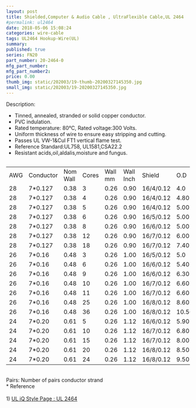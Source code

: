 ```yaml
---
layout: post
title: Shielded,Computer & Audio Cable , UltraFlexible Cable,UL 2464
#permalink: ul2464
date: 2018-05-06 15:08:24
categories: wire-cable
tags: UL2464 Hookup-Wire(UL)
summary: 
published: true 
series: FN20
part_number: 20-2464-0
mfg_part_number: 
mfg_part_number2: 
price: 0.00
thumb_img: static/202003/19-thumb-20200327145350.jpg
small_img: static/202003/19-20200327145350.jpg
---
```



<p>
	Description:
</p>
<ul>
	<li>
		Tinned, annealed, stranded or solid copper conductor.<br />
	</li>
	<li>
		PVC indulation.<br />
	</li>
	<li>
		Rated temperature: 80℃, Rated voltage:300 Volts.
	</li>
	<li>
		Uniform thickness of wire to ensure easy stripping and cutting.
	</li>
	<li>
		Passes UL VW-1&amp;Cul FT1 vertical flame test.
	</li>
	<li>
		Reference Standard:UL758, UL1581,CSA22.2
	</li>
	<li>
		Resistant acids,oil,aldalis,moisture and fungus.<br />
	</li>
</ul>
<p>
	<img src="https://www.hingtak.com/public/goods/ul2464.jpg" alt="" />
</p>
<table class="table table-bordered table-hover table-condensed">
	<tbody>
		<tr>
			<td>
				AWG
			</td>
			<td>
				Conductor
			</td>
			<td>
				Nom Wall
			</td>
			<td>
				Cores
			</td>
			<td>
				Wall mm
			</td>
			<td>
				Wall Inch
			</td>
			<td>
				Shield
			</td>
			<td>
				O.D
			</td>
		</tr>
		<tr>
			<td>
				28
			</td>
			<td>
				7*0.127
			</td>
			<td>
				0.38
			</td>
			<td>
				3
			</td>
			<td>
				0.26
			</td>
			<td>
				0.90
			</td>
			<td>
				16/4/0.12
			</td>
			<td>
				4.0
			</td>
		</tr>
		<tr>
			<td>
				28
			</td>
			<td>
				7*0.127
			</td>
			<td>
				0.38
			</td>
			<td>
				4
			</td>
			<td>
				0.26
			</td>
			<td>
				0.90
			</td>
			<td>
				16/4/0.12
			</td>
			<td>
				4.80
			</td>
		</tr>
		<tr>
			<td>
				28
			</td>
			<td>
				7*0.127
			</td>
			<td>
				0.38
			</td>
			<td>
				5
			</td>
			<td>
				0.26
			</td>
			<td>
				0.90
			</td>
			<td>
				16/4/0.12
			</td>
			<td>
				5.00
			</td>
		</tr>
		<tr>
			<td>
				28
			</td>
			<td>
				7*0.127
			</td>
			<td>
				0.38
			</td>
			<td>
				6
			</td>
			<td>
				0.26
			</td>
			<td>
				0.90
			</td>
			<td>
				16/5/0.12
			</td>
			<td>
				5.00
			</td>
		</tr>
		<tr>
			<td>
				28
			</td>
			<td>
				7*0.127
			</td>
			<td>
				0.38
			</td>
			<td>
				8
			</td>
			<td>
				0.26
			</td>
			<td>
				0.90
			</td>
			<td>
				16/6/0.12
			</td>
			<td>
				5.00
			</td>
		</tr>
		<tr>
			<td>
				28
			</td>
			<td>
				7*0.127
			</td>
			<td>
				0.38
			</td>
			<td>
				12
			</td>
			<td>
				0.26
			</td>
			<td>
				0.90
			</td>
			<td>
				16/7/0.12
			</td>
			<td>
				6.00
			</td>
		</tr>
		<tr>
			<td>
				28
			</td>
			<td>
				7*0.127
			</td>
			<td>
				0.38
			</td>
			<td>
				18
			</td>
			<td>
				0.26
			</td>
			<td>
				0.90
			</td>
			<td>
				16/7/0.12
			</td>
			<td>
				7.40
			</td>
		</tr>
		<tr>
			<td>
				26
			</td>
			<td>
				7*0.16
			</td>
			<td>
				0.48
			</td>
			<td>
				3
			</td>
			<td>
				0.26
			</td>
			<td>
				1.00
			</td>
			<td>
				16/5/0.12
			</td>
			<td>
				5.0
			</td>
		</tr>
		<tr>
			<td>
				26
			</td>
			<td>
				7*0.16
			</td>
			<td>
				0.48
			</td>
			<td>
				6
			</td>
			<td>
				0.26
			</td>
			<td>
				1.00
			</td>
			<td>
				16/6/0.12
			</td>
			<td>
				5.40
			</td>
		</tr>
		<tr>
			<td>
				26
			</td>
			<td>
				7*0.16
			</td>
			<td>
				0.48
			</td>
			<td>
				9
			</td>
			<td>
				0.26
			</td>
			<td>
				1.00
			</td>
			<td>
				16/6/0.12
			</td>
			<td>
				6.30
			</td>
		</tr>
		<tr>
			<td>
				26
			</td>
			<td>
				7*0.16
			</td>
			<td>
				0.48
			</td>
			<td>
				10
			</td>
			<td>
				0.26
			</td>
			<td>
				1.00
			</td>
			<td>
				16/7/0.12
			</td>
			<td>
				6.60
			</td>
		</tr>
		<tr>
			<td>
				26
			</td>
			<td>
				7*0.16
			</td>
			<td>
				0.48
			</td>
			<td>
				11
			</td>
			<td>
				0.26
			</td>
			<td>
				1.00
			</td>
			<td>
				16/7/0.12
			</td>
			<td>
				6.60
			</td>
		</tr>
		<tr>
			<td>
				26
			</td>
			<td>
				7*0.16
			</td>
			<td>
				0.48
			</td>
			<td>
				25
			</td>
			<td>
				0.26
			</td>
			<td>
				1.00
			</td>
			<td>
				16/8/0.12
			</td>
			<td>
				8.60
			</td>
		</tr>
		<tr>
			<td>
				26
			</td>
			<td>
				7*0.16
			</td>
			<td>
				0.48
			</td>
			<td>
				36
			</td>
			<td>
				0.26
			</td>
			<td>
				1.00
			</td>
			<td>
				16/8/0.12
			</td>
			<td>
				10.50
			</td>
		</tr>
		<tr>
			<td>
				24
			</td>
			<td>
				7*0.20
			</td>
			<td>
				0.61
			</td>
			<td>
				5
			</td>
			<td>
				0.26
			</td>
			<td>
				1.12
			</td>
			<td>
				16/6/0.12
			</td>
			<td>
				5.90
			</td>
		</tr>
		<tr>
			<td>
				24
			</td>
			<td>
				7*0.20
			</td>
			<td>
				0.61
			</td>
			<td>
				10
			</td>
			<td>
				0.26
			</td>
			<td>
				1.12
			</td>
			<td>
				16/7/0.12
			</td>
			<td>
				6.80
			</td>
		</tr>
		<tr>
			<td>
				24
			</td>
			<td>
				7*0.20
			</td>
			<td>
				0.61
			</td>
			<td>
				15
			</td>
			<td>
				0.26
			</td>
			<td>
				1.12
			</td>
			<td>
				16/7/0.12
			</td>
			<td>
				8.00
			</td>
		</tr>
		<tr>
			<td>
				24
			</td>
			<td>
				7*0.20
			</td>
			<td>
				0.61
			</td>
			<td>
				20
			</td>
			<td>
				0.26
			</td>
			<td>
				1.12
			</td>
			<td>
				16/8/0.12
			</td>
			<td>
				8.50
			</td>
		</tr>
		<tr>
			<td>
				24
			</td>
			<td>
				7*0.20
			</td>
			<td>
				0.61
			</td>
			<td>
				24
			</td>
			<td>
				0.26
			</td>
			<td>
				1.12
			</td>
			<td>
				16/8/0.12
			</td>
			<td>
				9.50
			</td>
		</tr>
	</tbody>
</table>
<p>
	<br />
Pairs: Number of pairs conductor strand<br />
* Reference<br />
<br />
1) <a href="http://iq.ul.com/awm/stylepage.aspx?Style=2464" target="_blank">UL iQ Style Page : UL 2464 </a> 
</p>